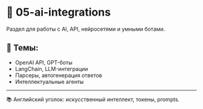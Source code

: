 # 🤖 05-ai-integrations

Раздел для работы с AI, API, нейросетями и умными ботами.

## 🔧 Темы:
- OpenAI API, GPT-боты
- LangChain, LLM-интеграции
- Парсеры, автогенерация ответов
- Интеллектуальные агенты

---

📚 Английский уголок: искусственный интеллект, токены, prompts.
